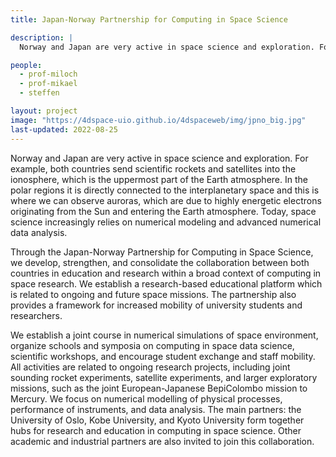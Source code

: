 ```yaml
---
title: Japan-Norway Partnership for Computing in Space Science

description: |
  Norway and Japan are very active in space science and exploration. For example, both countries send scientific rockets and satellites into the ionosphere, which is the uppermost part of the Earth atmosphere. In the polar regions it is directly connected to the interplanetary space and this is where we can observe auroras, which are due to highly energetic electrons originating from the Sun and entering the Earth atmosphere. Today, space science increasingly relies on numerical modeling and advanced numerical data analysis.

people:
  - prof-miloch
  - prof-mikael
  - steffen

layout: project
image: "https://4dspace-uio.github.io/4dspaceweb/img/jpno_big.jpg"
last-updated: 2022-08-25
---
```


Norway and Japan are very active in space science and exploration. For example, both countries send scientific rockets and satellites into the ionosphere, which is the uppermost part of the Earth atmosphere. In the polar regions it is directly connected to the interplanetary space and this is where we can observe auroras, which are due to highly energetic electrons originating from the Sun and entering the Earth atmosphere. Today, space science increasingly relies on numerical modeling and advanced numerical data analysis.   

Through the Japan-Norway Partnership for Computing in Space Science, we develop, strengthen, and consolidate the collaboration between both countries in education and research within a broad context of computing in space research. We establish a research-based educational platform which is related to ongoing and future space missions. The partnership also provides a framework for increased mobility of university students and researchers.   

We establish a joint course in numerical simulations of space environment, organize schools and symposia on computing in space data science, scientific workshops, and encourage student exchange and staff mobility. All activities are related to ongoing research projects, including joint sounding rocket experiments, satellite experiments, and larger exploratory missions, such as the joint European-Japanese BepiColombo mission to Mercury. We focus on numerical modelling of physical processes, performance of instruments, and data analysis. The main partners: the University of Oslo, Kobe University, and Kyoto University form together hubs for research and education in computing in space science. Other academic and industrial partners are also invited to join this collaboration.

